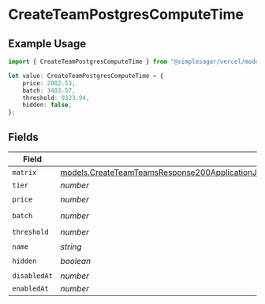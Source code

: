 # CreateTeamPostgresComputeTime

## Example Usage

```typescript
import { CreateTeamPostgresComputeTime } from "@simplesagar/vercel/models/createteamop.js";

let value: CreateTeamPostgresComputeTime = {
    price: 2082.53,
    batch: 3483.57,
    threshold: 9323.94,
    hidden: false,
};
```

## Fields

| Field                                                                                                                                                                                                                      | Type                                                                                                                                                                                                                       | Required                                                                                                                                                                                                                   | Description                                                                                                                                                                                                                |
| -------------------------------------------------------------------------------------------------------------------------------------------------------------------------------------------------------------------------- | -------------------------------------------------------------------------------------------------------------------------------------------------------------------------------------------------------------------------- | -------------------------------------------------------------------------------------------------------------------------------------------------------------------------------------------------------------------------- | -------------------------------------------------------------------------------------------------------------------------------------------------------------------------------------------------------------------------- |
| `matrix`                                                                                                                                                                                                                   | [models.CreateTeamTeamsResponse200ApplicationJSONResponseBodyBillingInvoiceItemsPostgresComputeTimeMatrix](../models/createteamteamsresponse200applicationjsonresponsebodybillinginvoiceitemspostgrescomputetimematrix.md) | :heavy_minus_sign:                                                                                                                                                                                                         | N/A                                                                                                                                                                                                                        |
| `tier`                                                                                                                                                                                                                     | *number*                                                                                                                                                                                                                   | :heavy_minus_sign:                                                                                                                                                                                                         | N/A                                                                                                                                                                                                                        |
| `price`                                                                                                                                                                                                                    | *number*                                                                                                                                                                                                                   | :heavy_check_mark:                                                                                                                                                                                                         | N/A                                                                                                                                                                                                                        |
| `batch`                                                                                                                                                                                                                    | *number*                                                                                                                                                                                                                   | :heavy_check_mark:                                                                                                                                                                                                         | N/A                                                                                                                                                                                                                        |
| `threshold`                                                                                                                                                                                                                | *number*                                                                                                                                                                                                                   | :heavy_check_mark:                                                                                                                                                                                                         | N/A                                                                                                                                                                                                                        |
| `name`                                                                                                                                                                                                                     | *string*                                                                                                                                                                                                                   | :heavy_minus_sign:                                                                                                                                                                                                         | N/A                                                                                                                                                                                                                        |
| `hidden`                                                                                                                                                                                                                   | *boolean*                                                                                                                                                                                                                  | :heavy_check_mark:                                                                                                                                                                                                         | N/A                                                                                                                                                                                                                        |
| `disabledAt`                                                                                                                                                                                                               | *number*                                                                                                                                                                                                                   | :heavy_minus_sign:                                                                                                                                                                                                         | N/A                                                                                                                                                                                                                        |
| `enabledAt`                                                                                                                                                                                                                | *number*                                                                                                                                                                                                                   | :heavy_minus_sign:                                                                                                                                                                                                         | N/A                                                                                                                                                                                                                        |